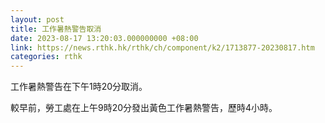 ```yaml
---
layout: post
title: 工作暑熱警告取消
date: 2023-08-17 13:20:03.000000000 +08:00
link: https://news.rthk.hk/rthk/ch/component/k2/1713877-20230817.htm
categories: rthk
---
```


工作暑熱警告在下午1時20分取消。

較早前，勞工處在上午9時20分發出黃色工作暑熱警告，歷時4小時。
